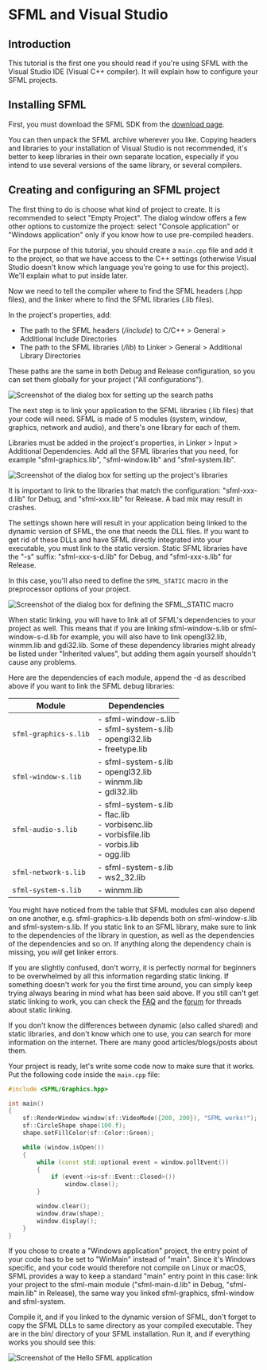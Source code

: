 # SFML and Visual Studio

## Introduction

This tutorial is the first one you should read if you're using SFML with the Visual Studio IDE (Visual C++ compiler).
It will explain how to configure your SFML projects.

## Installing SFML

First, you must download the SFML SDK from the [download page](https://www.sfml-dev.org/download.php "Go to the download page").

You can then unpack the SFML archive wherever you like.
Copying headers and libraries to your installation of Visual Studio is not recommended, it's better to keep libraries in their own separate location, especially if you intend to use several versions of the same library, or several compilers.

## Creating and configuring an SFML project

The first thing to do is choose what kind of project to create.
It is recommended to select "Empty Project".
The dialog window offers a few other options to customize the project: select "Console application" or "Windows application" only if you know how to use pre-compiled headers.

For the purpose of this tutorial, you should create a `main.cpp` file and add it to the project, so that we have access to the C++ settings (otherwise Visual Studio doesn't know which language you're going to use for this project).
We'll explain what to put inside later.

Now we need to tell the compiler where to find the SFML headers (.hpp files), and the linker where to find the SFML libraries (.lib files).

In the project's properties, add:

- The path to the SFML headers (_<sfml-install-path>/include_) to C/C++ > General > Additional Include Directories
- The path to the SFML libraries (_<sfml-install-path>/lib_) to Linker > General > Additional Library Directories

These paths are the same in both Debug and Release configuration, so you can set them globally for your project ("All configurations").

![Screenshot of the dialog box for setting up the search paths](https://www.sfml-dev.org/tutorials/2.6/images/start-vc-paths.png "Screenshot of the dialog box for setting up the search paths")

The next step is to link your application to the SFML libraries (.lib files) that your code will need.
SFML is made of 5 modules (system, window, graphics, network and audio), and there's one library for each of them.

Libraries must be added in the project's properties, in Linker > Input > Additional Dependencies.
Add all the SFML libraries that you need, for example "sfml-graphics.lib", "sfml-window.lib" and "sfml-system.lib".

![Screenshot of the dialog box for setting up the project's libraries](https://www.sfml-dev.org/tutorials/2.6/images/start-vc-link-libs.png "Screenshot of the dialog box for setting up the project's libraries")

It is important to link to the libraries that match the configuration: "sfml-xxx-d.lib" for Debug, and "sfml-xxx.lib" for Release.
A bad mix may result in crashes.

The settings shown here will result in your application being linked to the dynamic version of SFML, the one that needs the DLL files.
If you want to get rid of these DLLs and have SFML directly integrated into your executable, you must link to the static version.
Static SFML libraries have the "-s" suffix: "sfml-xxx-s-d.lib" for Debug, and "sfml-xxx-s.lib" for Release.


In this case, you'll also need to define the `SFML_STATIC` macro in the preprocessor options of your project.

![Screenshot of the dialog box for defining the SFML_STATIC macro](https://www.sfml-dev.org/tutorials/2.6/images/start-vc-static.png "Screenshot of the dialog box for defining the SFML_STATIC macro")

When static linking, you will have to link all of SFML's dependencies to your project as well.
This means that if you are linking sfml-window-s.lib or sfml-window-s-d.lib for example, you will also have to link opengl32.lib, winmm.lib and gdi32.lib.
Some of these dependency libraries might already be listed under "Inherited values", but adding them again yourself shouldn't cause any problems.

Here are the dependencies of each module, append the -d as described above if you want to link the SFML debug libraries:

| Module                | Dependencies                                                                                                            |
| --------------------- | ----------------------------------------------------------------------------------------------------------------------- |
| `sfml-graphics-s.lib` | - sfml-window-s.lib<br>- sfml-system-s.lib<br>- opengl32.lib<br>- freetype.lib                                          |
| `sfml-window-s.lib`   | - sfml-system-s.lib<br>- opengl32.lib<br>- winmm.lib<br>- gdi32.lib                                                     |
| `sfml-audio-s.lib`    | - sfml-system-s.lib<br>- flac.lib<br>- vorbisenc.lib<br>- vorbisfile.lib<br>- vorbis.lib<br>- ogg.lib |
| `sfml-network-s.lib`  | - sfml-system-s.lib<br>- ws2_32.lib                                                                                     |
| `sfml-system-s.lib`   | - winmm.lib                                                                                                             |

You might have noticed from the table that SFML modules can also depend on one another, e.g. sfml-graphics-s.lib depends both on sfml-window-s.lib and sfml-system-s.lib.
If you static link to an SFML library, make sure to link to the dependencies of the library in question, as well as the dependencies of the dependencies and so on.
If anything along the dependency chain is missing, you *will* get linker errors.

If you are slightly confused, don't worry, it is perfectly normal for beginners to be overwhelmed by all this information regarding static linking.
If something doesn't work for you the first time around, you can simply keep trying always bearing in mind what has been said above.
If you still can't get static linking to work, you can check the [FAQ](https://www.sfml-dev.org/faq.php#build-link-static "Go to the FAQ page") and the [forum](http://en.sfml-dev.org/forums/index.php?board=4.0 "Go to the general help forum") for threads about static linking.

If you don't know the differences between dynamic (also called shared) and static libraries, and don't know which one to use, you can search for more information on the internet.
There are many good articles/blogs/posts about them.

Your project is ready, let's write some code now to make sure that it works.
Put the following code inside the `main.cpp` file:

```cpp
#include <SFML/Graphics.hpp>

int main()
{
    sf::RenderWindow window(sf::VideoMode({200, 200}), "SFML works!");
    sf::CircleShape shape(100.f);
    shape.setFillColor(sf::Color::Green);

    while (window.isOpen())
    {
        while (const std::optional event = window.pollEvent())
        {
            if (event->is<sf::Event::Closed>())
                window.close();
        }

        window.clear();
        window.draw(shape);
        window.display();
    }
}
```

If you chose to create a "Windows application" project, the entry point of your code has to be set to "WinMain" instead of "main".
Since it's Windows specific, and your code would therefore not compile on Linux or macOS, SFML provides a way to keep a standard "main" entry point in this case: link your project to the sfml-main module ("sfml-main-d.lib" in Debug, "sfml-main.lib" in Release), the same way you linked sfml-graphics, sfml-window and sfml-system.

Compile it, and if you linked to the dynamic version of SFML, don't forget to copy the SFML DLLs to same directory as your compiled executable.
They are in the bin/ directory of your SFML installation.
Run it, and if everything works you should see this:

![Screenshot of the Hello SFML application](https://www.sfml-dev.org/tutorials/2.6/images/start-vc-app.png "Screenshot of the Hello SFML application")
